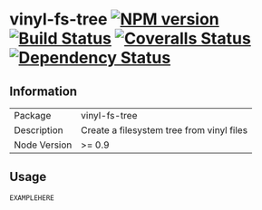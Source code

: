 # vinyl-fs-tree [![NPM version][npm-image]][npm-url] [![Build Status][travis-image]][travis-url] [![Coveralls Status][coveralls-image]][coveralls-url] [![Dependency Status][david-image]][david-url]


## Information

<table>
<tr> 
<td>Package</td><td>vinyl-fs-tree</td>
</tr>
<tr>
<td>Description</td>
<td>Create a filesystem tree from vinyl files</td>
</tr>
<tr>
<td>Node Version</td>
<td>>= 0.9</td>
</tr>
</table>

## Usage

```javascript
EXAMPLEHERE
```

[npm-url]: https://npmjs.org/package/vinyl-fs-tree
[npm-image]: https://badge.fury.io/js/vinyl-fs-tree.png

[travis-url]: https://travis-ci.org/wearefractal/vinyl-fs-tree
[travis-image]: https://travis-ci.org/wearefractal/vinyl-fs-tree.png?branch=master

[coveralls-url]: https://coveralls.io/r/wearefractal/vinyl-fs-tree
[coveralls-image]: https://coveralls.io/repos/wearefractal/vinyl-fs-tree/badge.png

[depstat-url]: https://david-dm.org/wearefractal/vinyl-fs-tree
[depstat-image]: https://david-dm.org/wearefractal/vinyl-fs-tree.png

[david-url]: https://david-dm.org/wearefractal/vinyl-fs-tree
[david-image]: https://david-dm.org/wearefractal/vinyl-fs-tree.png?theme=shields.io
